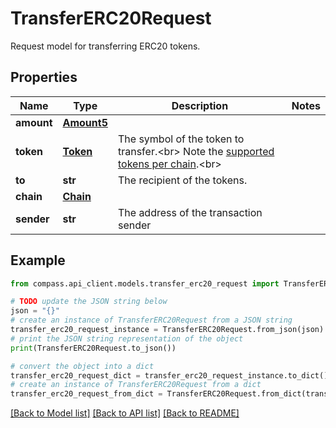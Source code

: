 # TransferERC20Request

Request model for transferring ERC20 tokens.

## Properties

Name | Type | Description | Notes
------------ | ------------- | ------------- | -------------
**amount** | [**Amount5**](Amount5.md) |  | 
**token** | [**Token**](Token.md) | The symbol of the token to transfer.&lt;br&gt; Note the [supported tokens per chain](/#/#token-table).&lt;br&gt; | 
**to** | **str** | The recipient of the tokens. | 
**chain** | [**Chain**](Chain.md) |  | 
**sender** | **str** | The address of the transaction sender | 

## Example

```python
from compass.api_client.models.transfer_erc20_request import TransferERC20Request

# TODO update the JSON string below
json = "{}"
# create an instance of TransferERC20Request from a JSON string
transfer_erc20_request_instance = TransferERC20Request.from_json(json)
# print the JSON string representation of the object
print(TransferERC20Request.to_json())

# convert the object into a dict
transfer_erc20_request_dict = transfer_erc20_request_instance.to_dict()
# create an instance of TransferERC20Request from a dict
transfer_erc20_request_from_dict = TransferERC20Request.from_dict(transfer_erc20_request_dict)
```
[[Back to Model list]](../README.md#documentation-for-models) [[Back to API list]](../README.md#documentation-for-api-endpoints) [[Back to README]](../README.md)


